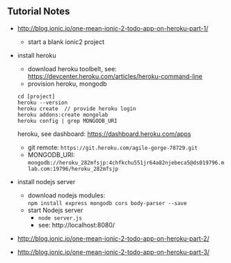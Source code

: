 ## Tutorial Notes
- http://blog.ionic.io/one-mean-ionic-2-todo-app-on-heroku-part-1/
  - start a blank ionic2 project
- install heroku
  - download heroku toolbelt, see: https://devcenter.heroku.com/articles/heroku-command-line
  - provision heroku, mongodb
  ```
  cd [project]
  heroku --version
  heroku create  // provide heroku login
  heroku addons:create mongolab
  heroku config | grep MONGODB_URI
  ```
  heroku, see dashboard: https://dashboard.heroku.com/apps
    - git remote: `https://git.heroku.com/agile-gorge-78729.git`
    - MONGODB_URI: `mongodb://heroku_282mfsjp:4chfkchu551jr64a82njebeca5@ds019796.mlab.com:19796/heroku_282mfsjp`
- install nodejs server
  - download nodejs modules:  
  `npm install express mongodb cors body-parser --save`
  - start Nodejs server
    - `node server.js`
    - see: http://localhost:8080/



- http://blog.ionic.io/one-mean-ionic-2-todo-app-on-heroku-part-2/
- http://blog.ionic.io/one-mean-ionic-2-todo-app-on-heroku-part-3/
